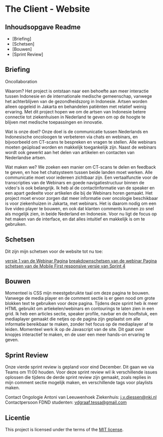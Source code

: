 # The Client - Website


## Inhoudsopgave Readme

  * [Briefing]
  * [Schetsen]
  * [Bouwen]
  * [Sprint Review]

## Briefing
Oncollaboration

Waarom?
Het project is ontstaan naar een behoefte aan meer interactie tussen Indonesie en de internationale medische gemeenschap, vanwege het achterblijven van de gezondheidszorg in Indonesie. Artsen worden alleen opgeleid in Jakarta en behandelen patiënten met relatief weinig ervaring. Met dit project hopen we om de artsen van Indonesie betere connectie tot ziekenhuisen in Nederland te geven om op de hoogte te blijven met medische toepassingen en innovatie. 

Wat is onze doel?
Onze doel is de communicatie tussen Nederlands en Indonesische oncoloogen te verbeteren via chats en webinars, en bijvoorbeeld om CT-scans te bespreken en vragen te stellen. Alle webinars moeten geüpload worden en makkelijk toegankelijk zijn. Naast de webinars wordt ook gewerkt aan het delen van artikelen en contacten van Nederlandse artsen.

Wat maken we? We zoeken een manier om CT-scans te delen en feedback te geven, en hoe het chatsysteem tussen beide landen moet werken. Alle communicatie moet voor iedereen zichtbaar zijn. Een vertaalfunctie voor de transcripties van de Webinars en goede navigatiestructuur binnen de video's is ook belangrijk. Ik heb al de contactinformatie van de speaker en een apart gedeelte voor artikelen die bij de Webinars horen gemaakt. Het project moet ervoor zorgen dat meer informatie over oncologie beschikbaar is voor ziekenhuizen in Jakarta, met webinars. Het is daarom nodig om een live video player te bouwen, en ook dat klanten comments kunnen zo snel als mogelijk zien, in beide Nederland en Indonesie. Voor nu ligt de focus op het maken van de interface, en dat alles intuitief en makkelijk is om te gebruiken.

## Schetsen

Dit zijn mijn schetsen voor de website tot nu toe:

[versie 1 van de Webinar Pagina](./https://github.com/misspastelwitch/the-client-website/issues/2)
[breakdownschetsen van de webinar Pagina](./https://github.com/misspastelwitch/the-client-website/issues/1)
[schetsen van de Mobile First responsive versie van Sprint 4](.https://github.com/misspastelwitch/look-and-feel-corporate-identity/issues/8)


## Bouwen
Momenteel is CSS mijn meestgebruikte taal om deze pagina te bouwen. Vanwege de media player en de comment sectie is er geen nood om grote blokken text te gebruiken voor deze pagina. Tijdens deze sprint heb ik meer HTML gebruikt om artiekelen/webinars en contourings te laten zien in een grid.  Ik heb een articles sectie, speaker profile, navbar en de hooftstuk, een mediaplayer gemaakt die netjes op de pagina zijn geplaatst om alle informatie bereikbaar te maken, zonder het focus op de mediaplayer af te leiden. Momenteel werk ik op de Javascript van de site. Dit gaat over knopjes interactief te maken, en de user een meer hands-on ervaring te geven.

## Sprint Review
Onze vierde sprint review is gepland voor eind December. Dit gaan we via Teams om 11:00 houden.
Voor deze sprint review wil ik verschillende issues oplossen die tijdens de derde sprint review zijn gemaakt, zoals replies in mijn comment sectie mogelijk maken, en verschillende tags voor playlists maken.

Contact Ongologie Antoni van Leeuwenhoek Ziekenhuis: j.v.diessen@nki.nl 
Contactpersoon FDND studenten: vdgraaf.tessa@gmail.com


## Licentie

This project is licensed under the terms of the [MIT license](./LICENSE).

